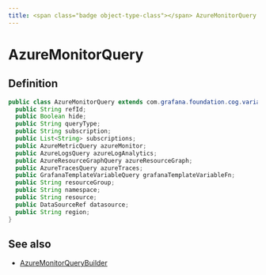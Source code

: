 ```yaml
---
title: <span class="badge object-type-class"></span> AzureMonitorQuery
---
```

# <span class="badge object-type-class"></span> AzureMonitorQuery

## Definition

```java
public class AzureMonitorQuery extends com.grafana.foundation.cog.variants.Dataquery {
  public String refId;
  public Boolean hide;
  public String queryType;
  public String subscription;
  public List<String> subscriptions;
  public AzureMetricQuery azureMonitor;
  public AzureLogsQuery azureLogAnalytics;
  public AzureResourceGraphQuery azureResourceGraph;
  public AzureTracesQuery azureTraces;
  public GrafanaTemplateVariableQuery grafanaTemplateVariableFn;
  public String resourceGroup;
  public String namespace;
  public String resource;
  public DataSourceRef datasource;
  public String region;
}
```
## See also

 * <span class="badge builder"></span> [AzureMonitorQueryBuilder](./builder-AzureMonitorQueryBuilder.md)
